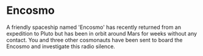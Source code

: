 # Encosmo

A friendly spaceship named 'Encosmo' has recently returned from an expedition to Pluto but has been in orbit around Mars for weeks without any contact. You and three other cosmonauts have been sent to board the Encosmo and investigate this radio silence.